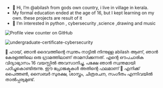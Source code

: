 - 👋 Hi, I’m @abilash  from gods own country, i live in village in kerala.
- My formal education ended at the age of 16, but I kept learning on my own. these projects are result of it
- 👀 I’m interested in python , cybersecurity ,science ,drawing and music

![Profile view counter on GitHub](https://komarev.com/ghpvc/?username=its-me-abi)

![undergraduate-certificate-cybersecurity](https://github.com/user-attachments/assets/c6f4f2d2-5186-4adf-9c26-e3a3fe27e4d0)

👋 ഹായ്, ഞാൻ ദൈവത്തിന്റെ സ്വന്തം നാട്ടിൽ നിന്നുള്ള abilash ആണ്, ഞാൻ കേരളത്തിലെ ഒരു ഗ്രാമത്തിലാണ് താമസിക്കുന്നത്.
എന്റെ ഔപചാരിക വിദ്യാഭ്യാസം 16 വയസ്സിൽ അവസാനിച്ചു, പക്ഷേ ഞാൻ സ്വന്തമായി പഠിച്ചുകൊണ്ടിരുന്നു. ഈ പ്രോജക്ടുകൾ അതിന്റെ ഫലമാണ്
 👀 എനിക്ക് പൈത്തൺ, സൈബർ സുരക്ഷ, ശാസ്ത്രം, ചിത്രരചന, സംഗീതം എന്നിവയിൽ താൽപ്പര്യമുണ്ട്.
 
<!---
its-me-abi/its-me-abi is a ✨ special ✨ repository because its `README.md` (this file) appears on your GitHub profile.
You can click the Preview link to take a look at your changes.
--->
